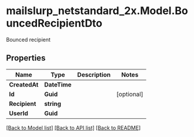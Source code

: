 # mailslurp_netstandard_2x.Model.BouncedRecipientDto
Bounced recipient

## Properties

Name | Type | Description | Notes
------------ | ------------- | ------------- | -------------
**CreatedAt** | **DateTime** |  | 
**Id** | **Guid** |  | [optional] 
**Recipient** | **string** |  | 
**UserId** | **Guid** |  | 

[[Back to Model list]](../README#documentation-for-models) [[Back to API list]](../README#documentation-for-api-endpoints) [[Back to README]](../README)

